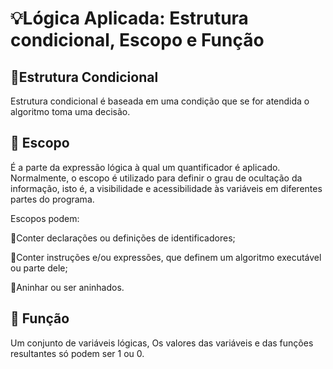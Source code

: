 <h1>💡Lógica Aplicada: Estrutura condicional, Escopo e Função</h1>


<h2>📌Estrutura Condicional</h2> 
Estrutura condicional é baseada em uma condição que se for atendida o algoritmo toma uma decisão.

<h2>📌 Escopo </h2> 
É a parte da expressão lógica à qual um quantificador é aplicado. Normalmente, o escopo é utilizado para definir o grau de ocultação da informação, isto é, a visibilidade e acessibilidade às variáveis em diferentes partes do programa.

Escopos podem:

🔹Conter declarações ou definições de identificadores;

🔹Conter instruções e/ou expressões, que definem um algoritmo executável ou parte dele;

🔹Aninhar ou ser aninhados.


<h2>📌 Função </h2> 

Um conjunto de variáveis lógicas, Os valores das variáveis e das funções resultantes só podem ser 1 ou 0. 